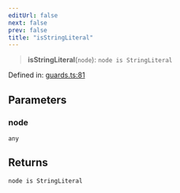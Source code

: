 ```yaml
---
editUrl: false
next: false
prev: false
title: "isStringLiteral"
---
```


> **isStringLiteral**(`node`): `node is StringLiteral`

Defined in: [guards.ts:81](https://github.com/rcs-agents/rcs-lang/blob/d67a89cedb553bfd3c4dced3f75360ae0dfac4db/packages/ast/src/guards.ts#L81)

## Parameters

### node

`any`

## Returns

`node is StringLiteral`
